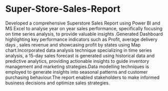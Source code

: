# Super-Store-Sales-Report
Developed a comprehensive Superstore Sales Report using Power BI and MS Excel to analyse year on year sales performance, specifically focusing on time series analysis, to provide valuable insights .Generated Dashboard highlighting key performance indicators such as Profit, average delivery days , sales revenue and showcasing profit by states using Map chart.Incorporated data analysis technique specializing in time series analysis, a 15-day sales forecast is generated using historical data and predictive analytics, providing actionable insights to guide inventory management and marketing strategies.Data modelling techniques is employed to generate insights into seasonal patterns and customer purchasing behaviour.The report enabled stakeholders to make informed business decisions and optimize sales strategies.


